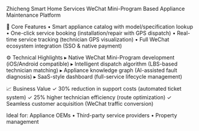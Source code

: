 Zhicheng Smart Home Services​​
WeChat Mini-Program Based Appliance Maintenance Platform

🏡 ​​Core Features​​
• Smart appliance catalog with model/specification lookup
• One-click service booking (installation/repair with GPS dispatch)
• Real-time service tracking (technician GPS visualization)
• Full WeChat ecosystem integration (SSO & native payment)

⚙️ ​​Technical Highlights​​
▸ Native WeChat Mini-Program development (iOS/Android compatible)
▸ Intelligent dispatch algorithm (LBS-based technician matching)
▸ Appliance knowledge graph (AI-assisted fault diagnosis)
▸ SaaS-style dashboard (full-service lifecycle management)

📈 ​​Business Value​​
✓ 30% reduction in support costs (automated ticket system)
✓ 25% higher technician efficiency (route optimization)
✓ Seamless customer acquisition (WeChat traffic conversion)

Ideal for: Appliance OEMs • Third-party service providers • Property management
